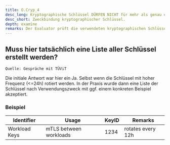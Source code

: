 ```yaml
---
title: O.Cryp_4
desc_long: Kryptographische Schlüssel DÜRFEN NICHT für mehr als genau einen Zweck eingesetzt werden. Der Hersteller des Hintergrundsystems MUSS ein Verschlüsselungskonzept vorlegen, aus dem alle verwendeten Schlüssel und deren Hierarchien hervorgehen.
desc_short: Zweckbindung kryptographischer Schlüssel.
depth: examine
remarks: Der Evaluator prüft die verwendeten kryptographischen Schlüssel auf ihre Zweckgebundenheit. Es wird der Zweck nach Schutz durch Verschlüsselung und Authentisierung unterschieden.
---
```


## Muss hier tatsächlich eine Liste aller Schlüssel erstellt werden?

`Quelle: Gespräche mit TÜViT`

Die initiale Antwort war hier ein Ja. Selbst wenn die Schlüssel mit hoher Frequenz (<=24h) rotiert werden. In der Praxis wurde dann eine Liste der Schlüssel nach Verwendungszweck mit ggf. einem konkreten Beispiel akzeptiert.

### Beispiel

| Identifier    | Usage                  | KeyID | Remarks           |
| ------------- | ---------------------- | ----- | ----------------- |
| Workload Keys | mTLS between workloads | 1234  | rotates every 12h |
